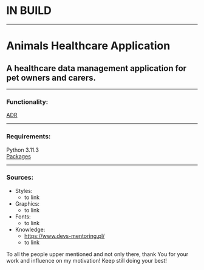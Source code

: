 # IN BUILD

---
# Animals Healthcare Application


## A healthcare data management application for pet owners and carers.

---
### Functionality:
[ADR](doc/01_adr_functionality.md)

---
### Requirements:
Python 3.11.3\
[Packages](AHC_app/requirements.txt)

---
### Sources:

* Styles:
  * to link
* Graphics:
  * to link
* Fonts:
  * to link
* Knowledge:
  * https://www.devs-mentoring.pl/
  * to link

To all the people upper mentioned and not only there, thank You for your work and influence on my motivation! Keep still doing your best!
